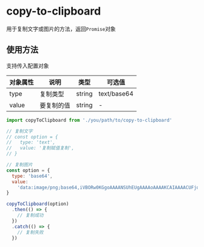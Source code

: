 # copy-to-clipboard

用于复制文字或图片的方法，返回`Promise`对象

## 使用方法

支持传入配置对象

| 对象属性 | 说明       |  类型  | 可选值      |
| -------- | ---------- | :----: | ----------- |
| type     | 复制类型   | string | text/base64 |
| value    | 要复制的值 | string | -           |

```javascript
import copyToClipboard from './you/path/to/copy-to-clipboard'

// 复制文字
// const option = {
//   type: 'text',
//   value: '复制赋值复制',
// }

// 复制图片
const option = {
  type: 'base64',
  value:
    'data:image/png;base64,iVBORw0KGgoAAAANSUhEUgAAAAoAAAAKCAIAAAACUFjqAAAACXBIWXMAAA7EAAAOxAGVKw4bAAAAEXRFWHRTb2Z0d2FyZQBTbmlwYXN0ZV0Xzt0AAAAVSURBVBiVY/z//z8DbsCER24ESwMApeMDEeYHI7cAAAAASUVORK5CYII=',
}

copyToClipboard(option)
  .then(() => {
    // 复制成功
  })
  .catch(() => {
    // 复制失败
  })
```
